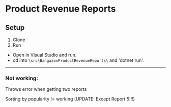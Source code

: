 # Product Revenue Reports


## Setup
1. Clone
2. Run
* Open in Visual Studio and run. 
* cd into `\src\BangazonProductRevenueReports\` and 'dotnet run'.

----

### Not working: 
Throws error when getting two reports

Sorting by popularity != working (UPDATE: Except Report 5!!!)

